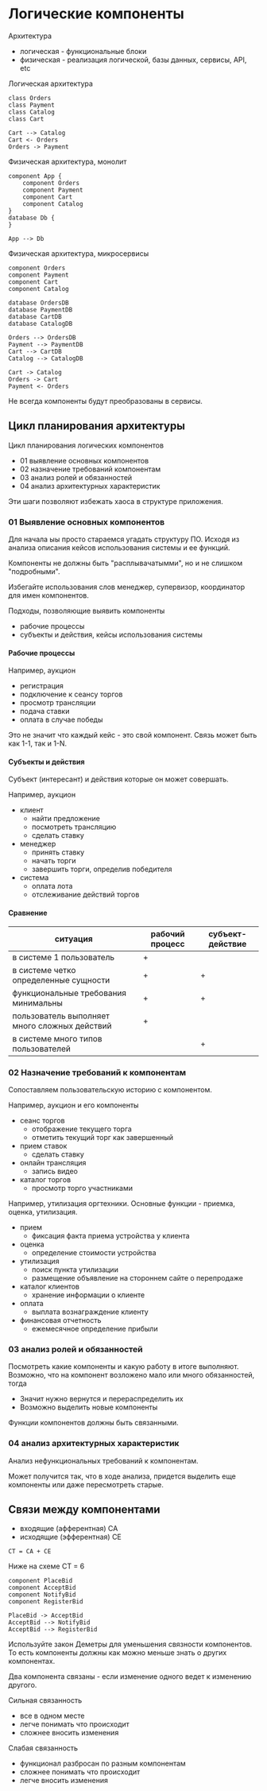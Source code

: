 # Логические компоненты

Архитектура 
- логическая - функциональные блоки
- физическая - реализация логической, базы данных, сервисы, API, etc

Логическая архитектура
```plantuml
class Orders
class Payment
class Catalog
class Cart

Cart --> Catalog
Cart <- Orders
Orders -> Payment
```

Физическая архитектура, монолит
```plantuml
component App {
    component Orders
    component Payment
    component Cart
    component Catalog
}
database Db {
}

App --> Db
```

Физическая архитектура, микросервисы
```plantuml
component Orders
component Payment
component Cart
component Catalog

database OrdersDB
database PaymentDB
database CartDB
database CatalogDB

Orders --> OrdersDB
Payment --> PaymentDB
Cart --> CartDB
Catalog --> CatalogDB

Cart -> Catalog
Orders -> Cart
Payment <- Orders
```

Не всегда компоненты будут преобразованы в сервисы.

## Цикл планирования архитектуры

Цикл планирования логических компонентов
- 01 выявление основных компонентов
- 02 назначение требований компонентам
- 03 анализ ролей и обязанностей
- 04 анализ архитектурных характеристик

Эти шаги позволяют избежать хаоса в структуре приложения.

### 01 Выявление основных компонентов

Для начала ыы просто стараемся угадать структуру ПО.
Исходя из анализа описания кейсов использования системы и ее функций.

Компоненты не должны быть "расплывачатымми", но и не слишком "подробными".

Избегайте использования слов менеджер, супервизор, координатор для имен компонентов.

Подходы, позволяющие выявить компоненты
- рабочие процессы
- субъекты и действия, кейсы использования системы

#### Рабочие процессы

Например, аукцион
- регистрация
- подключение к сеансу торгов
- просмотр трансляции
- подача ставки
- оплата в случае победы

Это не значит что каждый кейс - это свой компонент. Связь может быть как 1-1, так и 1-N.

#### Субъекты и действия

Субъект (интересант) и действия которые он может совершать.

Например, аукцион
- клиент
  - найти предложение
  - посмотреть трансляцию
  - сделать ставку
- менеджер
  - принять ставку
  - начать торги
  - завершить торги, определив победителя
- система
  - оплата лота
  - отслеживание действий торгов

#### Сравнение

| ситуация                                      | рабочий процесс | субъект-действие |
|-----------------------------------------------|-----------------|------------------|
| в системе 1 пользователь                      | +               |                  |
| в системе четко определенные сущности         | +               | +                |
| функциональные требования минимальны          | +               | +                |
| пользователь выполняет много сложных действий | +               |                  |
| в системе много типов пользователей           |                 | +                |

### 02 Назначение требований к компонентам

Сопоставляем пользовательскую историю с компонентом.

Например, аукцион и его компоненты
- сеанс торгов
  - отображение текущего торга
  - отметить текущий торг как завершенный
- прием ставок
  - сделать ставку
- онлайн трансляция
  - запись видео
- каталог торгов
  - просмотр торго участниками

Например, утилизация оргтехники. Основные функции - приемка, оценка, утилизация.
- прием
  - фиксация факта приема устройства у клиента
- оценка
  - определение стоимости устройства
- утилизация
  - поиск пункта утилизации
  - размещение объявление на стороннем сайте о перепродаже
- каталог клиентов
  - хранение информации о клиенте
- оплата
  - выплата вознаграждение клиенту
- финансовая отчетность
  - ежемесячное определение прибыли

### 03 анализ ролей и обязанностей

Посмотреть какие компоненты и какую работу в итоге выполняют.
Возможно, что на компонент возложено мало или много обязанностей, тогда
- Значит нужно вернутся и перераспределить их
- Возможно выделить новые компоненты

Функции компонентов должны быть связанными.

### 04 анализ архитектурных характеристик

Анализ нефункциональных требований к компонентам.

Может получится так, что в ходе анализа, придется выделить еще компоненты или даже пересмотреть старые.

## Связи между компонентами

- входящие (афферентная) CA
- исходящие (эфферентная) CE

```
CT = CA + CE
```

Ниже на схеме CT =  6
```plantuml
component PlaceBid
component AcceptBid
component NotifyBid
component RegisterBid

PlaceBid -> AcceptBid
AcceptBid --> NotifyBid
AcceptBid --> RegisterBid
```

Используйте закон Деметры для уменьшения связности компонентов.
То есть компоненты должны как можно меньше знать о других компонентах.

Два компонента связаны - если изменение одного ведет к изменению другого.

Сильная связанность
- все в одном месте
- легче понимать что происходит
- сложнее вносить изменения

Слабая связанность
- функционал разбросан по разным компонентам
- сложнее понимать что происходит
- легче вносить изменения

